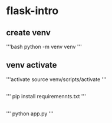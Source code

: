 # flask-intro

## create venv
'''bash
python -m venv venv
'''
## venv activate
'''activate
source venv/scripts/activate
'''
##
'''
pip install requiremennts.txt
'''
##
'''
python app.py
'''
